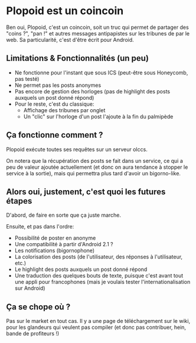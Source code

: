 # Plopoid est un coincoin

Ben oui, Plopoid, c'est un coincoin, soit un truc qui permet de partager des "coins ?", "pan !" et autres messages antipapistes sur les tribunes de par le web. Sa particularité, c'est d'être écrit pour Android.

## Limitations & Fonctionnalités (un peu)

* Ne fonctionne pour l'instant que sous ICS (peut-être sous Honeycomb, pas testé)
* Ne permet pas les posts anonymes
* Pas encore de gestion des horloges (pas de highlight des posts auxquels un post donné répond)
* Pour le reste, c'est du classique:
  * Affichage des tribunes par onglet
  * Un "clic" sur l'horloge d'un post l'ajoute à la fin du palmipède

## Ça fonctionne comment ?

Plopoid exécute toutes ses requêtes sur un serveur olccs.

On notera que la récupération des posts se fait dans un service, ce qui a peu de valeur ajoutée actuellement (et donc on aura tendance à stopper le service à la sortie), mais qui permettra plus tard d'avoir un bigorno-like.

## Alors oui, justement, c'est quoi les futures étapes

D'abord, de faire en sorte que ça juste marche.

Ensuite, et pas dans l'ordre:
* Possibilité de poster en anonyme
* Une compatibilité à partir d'Android 2.1 ?
* Les notifications (bigornophone)
* La colorisation des posts (de l'utilisateur, des réponses à l'utilisateur, etc.)
* Le highlight des posts auxquels un post donné répond
* Une traduction des quelques bouts de texte, puisque c'est avant tout une appli pour francophones (mais je voulais tester l'internationalisation sur Android)

## Ça se chope où ?

Pas sur le market en tout cas. Il y a une page de téléchargement sur le wiki, pour les glandeurs qui veulent pas compiler (et donc pas contribuer, hein, bande de profiteurs !)